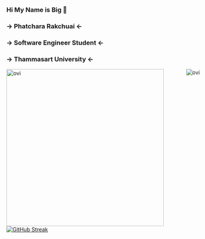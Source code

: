 ### Hi My Name is Big 👋
### -> Phatchara Rakchuai <-
### -> Software Engineer Student <-
### -> Thammasart University <-






<!-- ![GitHub stats](https://github-readme-stats.vercel.app/api?username=tankubopa777&theme=gotham&show_icons=true&count_private=true&hide_title=true&hide_border=true) -->
  

  <p><img align="right" src="https://github-readme-stats.vercel.app/api/top-langs?username=MiracleX77&show_icons=true&locale=en&layout=compact&theme=chartreuse-dark" alt="ovi" /></p>  <p>&nbsp;<img align="left" src="https://github-readme-stats.vercel.app/api?username=MiracleX77&show_icons=true&locale=en&theme=chartreuse-dark" alt="ovi" width="410" /></p>
  
[![GitHub Streak](https://streak-stats.demolab.com?user=MiracleX77&theme=hacker&border_radius=7&date_format=%5BY%20%5DM%20j&card_width=1000)](https://git.io/streak-stats)


<!--
**MiracleX77/MiracleX77** is a ✨ _special_ ✨ repository because its `README.md` (this file) appears on your GitHub profile.

Here are some ideas to get you started:

- 🔭 I’m currently working on ...
- 🌱 I’m currently learning ...
- 👯 I’m looking to collaborate on ...
- 🤔 I’m looking for help with ...
- 💬 Ask me about ...
- 📫 How to reach me: ...
- 😄 Pronouns: ...
- ⚡ Fun fact: ...
-->
